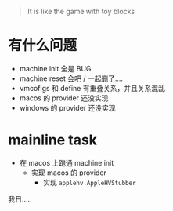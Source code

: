 > It is like the game with toy blocks

# 有什么问题
- machine init 全是 BUG
- machine reset 会吧 / 一起删了....
- vmcofigs 和 define 有重叠关系，并且关系混乱
- macos 的 provider 还没实现
- windows 的 provider 还没实现


# mainline task
- 在 macos 上跑通 machine init
  - 实现 macos 的 provider
    - 实现 `applehv.AppleHVStubber`



我日....